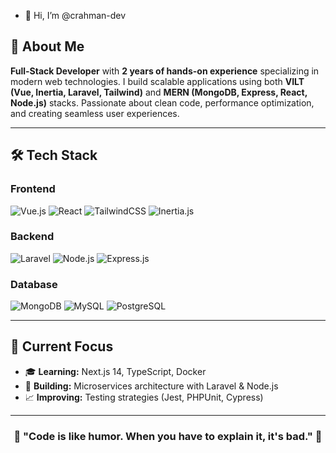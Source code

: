 - 👋 Hi, I’m @crahman-dev
  
## 🚀 About Me

**Full-Stack Developer** with **2 years of hands-on experience** specializing in modern web technologies. I build scalable applications using both **VILT (Vue, Inertia, Laravel, Tailwind)** and **MERN (MongoDB, Express, React, Node.js)** stacks. Passionate about clean code, performance optimization, and creating seamless user experiences.

---

## 🛠️ Tech Stack

### Frontend
![Vue.js](https://img.shields.io/badge/vue.js-%2335495e.svg?style=for-the-badge&logo=vuedotjs&logoColor=%234FC08D)
![React](https://img.shields.io/badge/react-%2320232a.svg?style=for-the-badge&logo=react&logoColor=%2361DAFB)
![TailwindCSS](https://img.shields.io/badge/tailwindcss-%2338B2AC.svg?style=for-the-badge&logo=tailwind-css&logoColor=white)
![Inertia.js](https://img.shields.io/badge/inertia.js-%239C27B0.svg?style=for-the-badge&logo=inertia&logoColor=white)

### Backend
![Laravel](https://img.shields.io/badge/laravel-%23FF2D20.svg?style=for-the-badge&logo=laravel&logoColor=white)
![Node.js](https://img.shields.io/badge/node.js-%2343853D.svg?style=for-the-badge&logo=node.js&logoColor=white)
![Express.js](https://img.shields.io/badge/express.js-%23404d59.svg?style=for-the-badge&logo=express&logoColor=%2361DAFB)

### Database
![MongoDB](https://img.shields.io/badge/MongoDB-%234ea94b.svg?style=for-the-badge&logo=mongodb&logoColor=white)
![MySQL](https://img.shields.io/badge/mysql-%2300f.svg?style=for-the-badge&logo=mysql&logoColor=white)
![PostgreSQL](https://img.shields.io/badge/postgresql-%23316192.svg?style=for-the-badge&logo=postgresql&logoColor=white)

---
## 🎯 Current Focus

- 🎓 **Learning:** Next.js 14, TypeScript, Docker
- 🚀 **Building:** Microservices architecture with Laravel & Node.js
- 📈 **Improving:** Testing strategies (Jest, PHPUnit, Cypress)

---

<div align="center">
  
### 🌟 **"Code is like humor. When you have to explain it, it's bad."** 🌟

</div>

<!---
crahman-dev/crahman-dev is a ✨ special ✨ repository because its `README.md` (this file) appears on your GitHub profile.
You can click the Preview link to take a look at your changes.
--->
